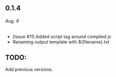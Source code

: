 ## 0.1.4
###### *Aug. 9*
- [Issue #11] Added script tag around complied js
- Renaming output template with ${filename}.txt

## TODO:
Add previous versions.
